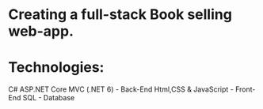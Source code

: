 # Creating a full-stack Book selling web-app.
# Technologies:
C# ASP.NET Core MVC (.NET 6) - Back-End
Html,CSS & JavaScript - Front-End
SQL - Database
